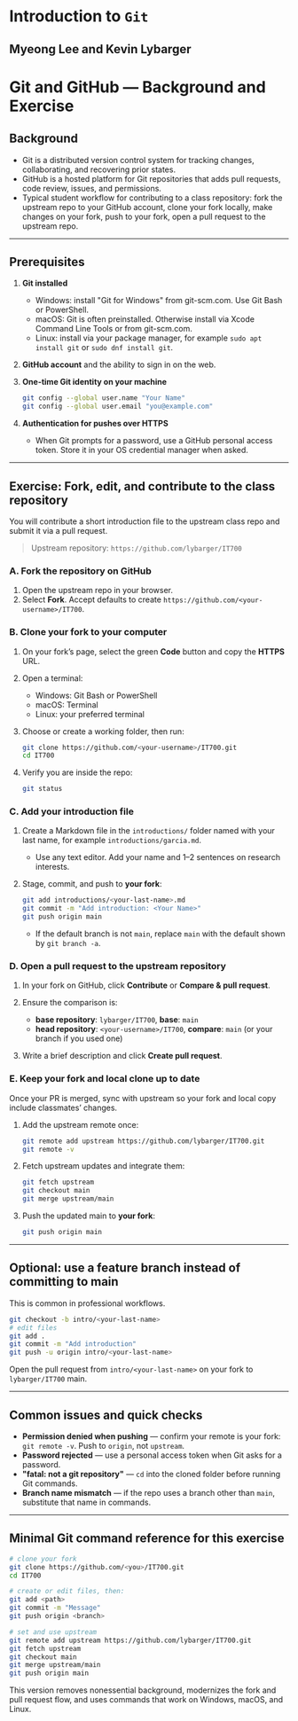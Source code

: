 Introduction to `Git` 
==============
Myeong Lee and Kevin Lybarger
-------------

# Git and GitHub — Background and Exercise

## Background

* Git is a distributed version control system for tracking changes, collaborating, and recovering prior states.
* GitHub is a hosted platform for Git repositories that adds pull requests, code review, issues, and permissions.
* Typical student workflow for contributing to a class repository: fork the upstream repo to your GitHub account, clone your fork locally, make changes on your fork, push to your fork, open a pull request to the upstream repo.

---

## Prerequisites

1. **Git installed**

   * Windows: install "Git for Windows" from git-scm.com. Use Git Bash or PowerShell.
   * macOS: Git is often preinstalled. Otherwise install via Xcode Command Line Tools or from git-scm.com.
   * Linux: install via your package manager, for example `sudo apt install git` or `sudo dnf install git`.
2. **GitHub account** and the ability to sign in on the web.
3. **One-time Git identity on your machine**

   ```bash
   git config --global user.name "Your Name"
   git config --global user.email "you@example.com"
   ```
4. **Authentication for pushes over HTTPS**

   * When Git prompts for a password, use a GitHub personal access token. Store it in your OS credential manager when asked.

---

## Exercise: Fork, edit, and contribute to the class repository

You will contribute a short introduction file to the upstream class repo and submit it via a pull request.

> Upstream repository: `https://github.com/lybarger/IT700`

### A. Fork the repository on GitHub

1. Open the upstream repo in your browser.
2. Select **Fork**. Accept defaults to create `https://github.com/<your-username>/IT700`.

### B. Clone **your fork** to your computer

1. On your fork’s page, select the green **Code** button and copy the **HTTPS** URL.
2. Open a terminal:

   * Windows: Git Bash or PowerShell
   * macOS: Terminal
   * Linux: your preferred terminal
3. Choose or create a working folder, then run:

   ```bash
   git clone https://github.com/<your-username>/IT700.git
   cd IT700
   ```
4. Verify you are inside the repo:

   ```bash
   git status
   ```

### C. Add your introduction file

1. Create a Markdown file in the `introductions/` folder named with your last name, for example `introductions/garcia.md`.

   * Use any text editor. Add your name and 1–2 sentences on research interests.
2. Stage, commit, and push to **your fork**:

   ```bash
   git add introductions/<your-last-name>.md
   git commit -m "Add introduction: <Your Name>"
   git push origin main
   ```

   * If the default branch is not `main`, replace `main` with the default shown by `git branch -a`.

### D. Open a pull request to the upstream repository

1. In your fork on GitHub, click **Contribute** or **Compare & pull request**.
2. Ensure the comparison is:

   * **base repository**: `lybarger/IT700`, **base**: `main`
   * **head repository**: `<your-username>/IT700`, **compare**: `main` (or your branch if you used one)
3. Write a brief description and click **Create pull request**.

### E. Keep your fork and local clone up to date

Once your PR is merged, sync with upstream so your fork and local copy include classmates’ changes.

1. Add the upstream remote once:

   ```bash
   git remote add upstream https://github.com/lybarger/IT700.git
   git remote -v
   ```
2. Fetch upstream updates and integrate them:

   ```bash
   git fetch upstream
   git checkout main
   git merge upstream/main
   ```
3. Push the updated main to **your fork**:

   ```bash
   git push origin main
   ```

---

## Optional: use a feature branch instead of committing to main

This is common in professional workflows.

```bash
git checkout -b intro/<your-last-name>
# edit files
git add .
git commit -m "Add introduction"
git push -u origin intro/<your-last-name>
```

Open the pull request from `intro/<your-last-name>` on your fork to `lybarger/IT700` main.

---

## Common issues and quick checks

* **Permission denied when pushing** — confirm your remote is your fork: `git remote -v`. Push to `origin`, not `upstream`.
* **Password rejected** — use a personal access token when Git asks for a password.
* **"fatal: not a git repository"** — `cd` into the cloned folder before running Git commands.
* **Branch name mismatch** — if the repo uses a branch other than `main`, substitute that name in commands.

---

## Minimal Git command reference for this exercise

```bash
# clone your fork
git clone https://github.com/<you>/IT700.git
cd IT700

# create or edit files, then:
git add <path>
git commit -m "Message"
git push origin <branch>

# set and use upstream
git remote add upstream https://github.com/lybarger/IT700.git
git fetch upstream
git checkout main
git merge upstream/main
git push origin main
```

This version removes nonessential background, modernizes the fork and pull request flow, and uses commands that work on Windows, macOS, and Linux.
